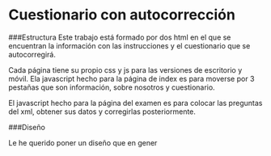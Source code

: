 # Cuestionario con autocorrección

###Estructura
Este trabajo está formado por dos html en el que se encuentran la información con las instrucciones y el cuestionario que se autocorregirá.

Cada página tiene su propio css y js para las versiones de escritorio y móvil. Ela javascript hecho para la página de index es para moverse por 3 pestañas que son información, sobre nosotros y cuestionario.

El javascript hecho para la página del examen es para colocar las preguntas del xml, obtener sus datos y corregirlas posteriormente.

###Diseño

Le he querido poner un diseño que en gener

